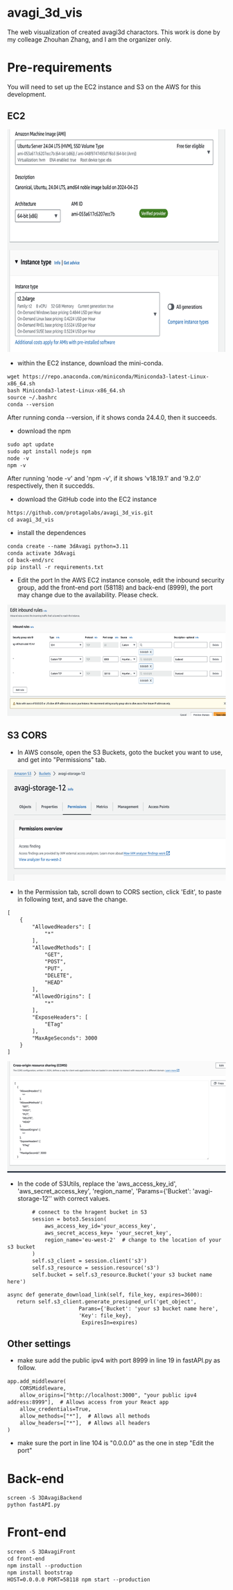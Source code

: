 # avagi_3d_vis
The web visualization of created avagi3d charactors. This work is done by my colleage Zhouhan Zhang, and I am the organizer only.

# Pre-requirements

You will need to set up the EC2 instance and S3 on the AWS for this development.

## EC2

<img src="extras/EC2_instance.png" width="512" height="512">

* within the EC2 instance, download the mini-conda.

```
wget https://repo.anaconda.com/miniconda/Miniconda3-latest-Linux-x86_64.sh
bash Miniconda3-latest-Linux-x86_64.sh
source ~/.bashrc
conda --version
```
After running conda --version, if it shows conda 24.4.0, then it succeeds. 

* download the npm
```
sudo apt update
sudo apt install nodejs npm
node -v
npm -v
```
After running 'node -v' and 'npm -v', if it shows 'v18.19.1' and '9.2.0' respectively, then it succedds.

* download the GitHub code into the EC2 instance
```
https://github.com/protagolabs/avagi_3d_vis.git
cd avagi_3d_vis
```

* install the dependences
```
conda create --name 3dAvagi python=3.11
conda activate 3dAvagi
cd back-end/src
pip install -r requirements.txt
```

* Edit the port
In the AWS EC2 instance console, edit the inbound security group, add the front-end port (58118) and back-end (8999), the port may change due to the availability. Please check.
<img src="extras/port_setting.png" width="512" height="256">

## S3 CORS

* In AWS console, open the S3 Buckets, goto the bucket you want to use, and get into "Permissions" tab.

<img src="extras/permission_tab.png" width="512" height="256">

* In the Permission tab, scroll down to CORS section, click 'Edit', to paste in following text, and save the change.
```
[
    {
        "AllowedHeaders": [
            "*"
        ],
        "AllowedMethods": [
            "GET",
            "POST",
            "PUT",
            "DELETE",
            "HEAD"
        ],
        "AllowedOrigins": [
            "*"
        ],
        "ExposeHeaders": [
            "ETag"
        ],
        "MaxAgeSeconds": 3000
    }
]

```
<img src="extras/cors_setting.png" width="512" height="256">


* In the code of S3Utils, replace the 'aws_access_key_id', 'aws_secret_access_key', 'region_name', 'Params={'Bucket': 'avagi-storage-12'' with correct values.
```
        # connect to the hragent bucket in S3
        session = boto3.Session(
            aws_access_key_id='your_access_key',
            aws_secret_access_key= 'your_secret_key',
            region_name='eu-west-2'  # change to the location of your s3 bucket
        )
        self.s3_client = session.client('s3')
        self.s3_resource = session.resource('s3')
        self.bucket = self.s3_resource.Bucket('your s3 bucket name here')
```

```
async def generate_download_link(self, file_key, expires=3600):
   return self.s3_client.generate_presigned_url('get_object',
                       Params={'Bucket': 'your s3 bucket name here',
                       'Key': file_key},
                        ExpiresIn=expires)
```

## Other settings
* make sure add the public ipv4 with port 8999  in line 19 in fastAPI.py as follow.

```
app.add_middleware(
    CORSMiddleware,
    allow_origins=["http://localhost:3000", "your public ipv4 address:8999"],  # Allows access from your React app
    allow_credentials=True,
    allow_methods=["*"],  # Allows all methods
    allow_headers=["*"],  # Allows all headers
)
```

* make sure the port in line 104 is "0.0.0.0" as the one in step "Edit the port"



# Back-end
```
screen -S 3DAvagiBackend
python fastAPI.py
```

# Front-end
```
screen -S 3DAvagiFront
cd front-end
npm install --production
npm install bootstrap
HOST=0.0.0.0 PORT=58118 npm start --production
```


